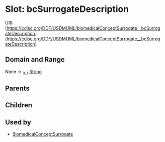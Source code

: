 
# Slot: bcSurrogateDescription




URI: [https://cdisc.org/DDF/USDMUML/biomedicalConceptSurrogate__bcSurrogateDescription](https://cdisc.org/DDF/USDMUML/biomedicalConceptSurrogate__bcSurrogateDescription)


## Domain and Range

None &#8594;  <sub>0..1</sub> [String](types/String.md)

## Parents


## Children


## Used by

 * [BiomedicalConceptSurrogate](BiomedicalConceptSurrogate.md)
